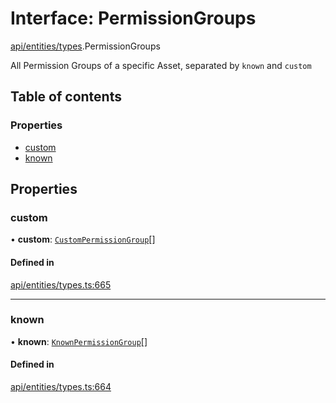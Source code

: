 # Interface: PermissionGroups

[api/entities/types](../wiki/api.entities.types).PermissionGroups

All Permission Groups of a specific Asset, separated by `known` and `custom`

## Table of contents

### Properties

- [custom](../wiki/api.entities.types.PermissionGroups#custom)
- [known](../wiki/api.entities.types.PermissionGroups#known)

## Properties

### custom

• **custom**: [`CustomPermissionGroup`](../wiki/api.entities.CustomPermissionGroup.CustomPermissionGroup)[]

#### Defined in

[api/entities/types.ts:665](https://github.com/PolymeshAssociation/polymesh-sdk/blob/fe2e6dd1/src/api/entities/types.ts#L665)

___

### known

• **known**: [`KnownPermissionGroup`](../wiki/api.entities.KnownPermissionGroup.KnownPermissionGroup)[]

#### Defined in

[api/entities/types.ts:664](https://github.com/PolymeshAssociation/polymesh-sdk/blob/fe2e6dd1/src/api/entities/types.ts#L664)
